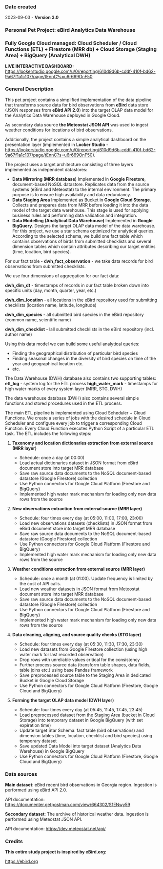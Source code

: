 ### Date created
2023-09-03 - **Version 3.0**


### Personal Pet Project: eBird Analytics Data Warehouse
### Fully Google Cloud managed: Cloud Scheduler / Cloud Functions (ETL) + Firestore (MRR db) + Cloud Storage (Staging Area) + BigQuery (Analytical DWH)

**LIVE INTERACTIVE DASHBOARD:** https://lookerstudio.google.com/u/0/reporting/610d9d6b-cddf-410f-bd62-9a67f1a1c107/page/tEnnC?s=u6r669OnF50



### General Description

This pet project contains a simplified implementation of the data pipeline that transforms source data for bird observations from **eBird** data store (JSON responses from **eBird API 2.0**) into the target OLAP data model for the Analytics Data Warehouse deployed in Google Cloud.

As secondary data source **the Meteostat JSON API** was used to ingest weather conditions for locations of bird observations. 

Additionally, the project contains a simple analytical dashboard on the presentation layer (implemented in **Looker Studio** - https://lookerstudio.google.com/u/0/reporting/610d9d6b-cddf-410f-bd62-9a67f1a1c107/page/tEnnC?s=u6r669OnF50). 

The project uses a target architecture consisting of three layers implemented as independent datastores:
- **Data Mirroring (MRR database)** Implemented in **Google Firestore**, document-based NoSQL datastore. Replicates data from the source systems (eBird and Meteostat) to the internal environment. The primary purpose is to ensure high availability and data redundancy.
- **Data Staging Area** Implemented as Bucket in **Google Cloud Storage**. Collects and prepares data from MRR before loading it into the data model of the target data warehouse. This stage is used for applying business rules and performing data validation and integration.
- **Data Modelling (Analytical Data Warehouse)** Implemented in **Google BigQuery**. Designs the target OLAP data model of the data warehouse. For this project, we use a star schema optimized for analytical queries. According to the selected schema, we build one fact table which contains observations of birds from submitted checklists and several dimension tables which contain attributes describing our target entities (time, location, bird species).

For our fact table - **dwh_fact_observation** - we take data records for bird observations from submitted checklists.

We use four dimensions of aggregation for our fact data:

**dwh_dim_dt** - timestamps of records in our fact table broken down into specific units (day, month, quarter, year, etc.)

**dwh_dim_location** - all locations in the eBird repository used for submitting checklists (location name, latitude, longitude)

**dwh_dim_species** - all submitted bird species in the eBird repository (common name, scientific name)

**dwh_dim_checklist** - lall submitted checklists in the eBird repository (incl. author name)

Using this data model we can build some useful analytical queries:
- Finding the geographical distribution of particular bird species 
- Finding seasonal changes in the diversity of bird species on time of the year and geographical location etc.
- etc.

The Data Warehouse (DWH) database also contains two supporting tables:
**etl_log** - system log for the ETL process
**high_water_mark** - timestamps for high water marks of every system layer (MRR, STG, DWH)


The data warehouse database (DWH) also contains several simple functions and stored procedures used in the ETL process.



The main ETL pipeline is implemented using Cloud Scheduler + Cloud Functions. We create a series of jobs with the desired schedule in Cloud Scheduler and configure every job to trigger a corresponding Cloud Function. Every Cloud Function executes Python Script of a particular ETL task. The ETL includes the following steps:

1. **Taxonomy and location dictionaries extraction from external source (MRR layer)**
    - Schedule: once a day (at 00:00)
    - Load actual dictionaries dataset in JSON format from eBird document store into target MRR database
    - Save raw source data documents to the NoSQL document-based datastore (Google Firestore) collection
    - Use Python connectors for Google Cloud Platform (Firestore and BigQuery)
    - Implemented high water mark mechanism for loading only new data rows from the source

2. **New observations extraction from external source (MRR layer)**
    - Schedule: four times every day (at 05:00, 11:00, 17:00, 23:00)
    - Load new observations datasets (checklists) in JSON format from eBird document store into target MRR database
    - Save raw source data documents to the NoSQL document-based datastore (Google Firestore) collection
    - Use Python connectors for Google Cloud Platform (Firestore and BigQuery)
    - Implemented high water mark mechanism for loading only new data rows from the source

3. **Weather conditions extraction from external source (MRR layer)**
    - Schedule: once a month (at 01:00). Update frequency is limited by the cost of API calls.
    - Load new weather datasets in JSON format from Meteostat document store into target MRR database
    - Save raw source data documents to the NoSQL document-based datastore (Google Firestore) collection
    - Use Python connectors for Google Cloud Platform (Firestore and BigQuery)
    - Implemented high water mark mechanism for loading only new data rows from the source

4. **Data cleaning, aligning, and source quality checks (STG layer)**
    - Schedule: four times every day (at 05:30, 11:30, 17:30, 23:30)
    - Load new datasets from Google Firestore collection (using high water mark for last recorded observation)
    - Drop rows with unreliable values critical for the consistency
    - Further process source data (transform table shapes, data fields, table joins etc.) using base Pandas framework
    - Save preprocessed source table to the Staging Area in dedicated Bucket in Google Cloud Storage
    - Use Python connectors for Google Cloud Platform (Firestore, Google Cloud and BigQuery)
    
5. **Forming the target OLAP data model (DWH layer)**
    - Schedule: four times every day (at 05:45, 11:45, 17:45, 23:45)
    - Load preprocessed dataset from the Staging Area (bucket in Cloud Storage) into temporary dataset in Google BigQuery (with set expiration time)
    - Update target Star Schema: fact table (bird observations) and dimension tables (time, location, checklist and bird species) using temporary dataset
    - Save updated Data Model into target dataset (Analytics Data Warehouse) in Google BigQuery
    - Use Python connectors for Google Cloud Platform (Firestore, Google Cloud and BigQuery)


### Data sources

**Main dataset**: eBird recent bird observations in Georgia region. Ingestion is performed using eBird API 2.0.

API documentation: https://documenter.getpostman.com/view/664302/S1ENwy59


**Secondary dataset**: The archive of historical weather data. Ingestion is performed using Meteostat JSON API.

API documentation: https://dev.meteostat.net/api/


### Credits

**This entire study project is inspired by eBird.org:**

https://ebird.org
